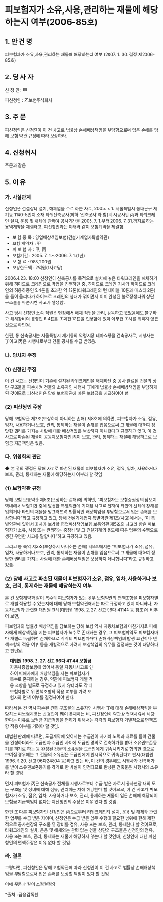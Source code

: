 # 피보험자가 소유,사용,관리하는 재물에 해당하는지 여부(2006-85호)

## 1. 안 건 명  
피보험자가 소유,사용,관리하는 재물에 해당하는지 여부
             (2007. 1. 30. 결정 제2006-85호) 

## 2. 당 사 자

신 청 인 : 甲
     
피신청인 : 乙보험주식회사

## 3. 주    문
   
피신청인은 신청인이 이 건 사고로 법률상 손해배상책임을 부담함으로써 입은 손해를 당해 보험 약관 규정에 따라 보상하라.

## 4. 신청취지

주문과 같음

## 5. 이   유

### 가. 사실관계

신청인은 건설장비 설치, 해체업을 주로 하는 자로, 2005. 7. 1. 서울특별시 동대문구 제기동 1140-5번지 소재 타워신축공사(이하 ‘신축공사’라 함)의 시공사인 丙과 타워크레인 설치, 운용 및 해체에 관하여 공사기간을 2005. 7. 1.부터 2006. 7. 31.까지로 하는 용역계약을 체결하고, 피신청인과는 아래와 같이 보험계약을 체결함.

  - 보 험 종 목 : 영업배상책임보험(건설기계업자특별약관)    
  - 보험 계약자 : 甲
  - 피 보 험 자 : 甲, 丙
  - 보험기간 : 2005. 7. 1.～2006. 7. 1.(1년)
  - 보 험 료 : 983,200원
  - 보상한도액 : 2억원(1사고당)


2006.4.23. 18:00 신청인이 신축공사를 목적으로 설치해 놓은 타워크레인을 해체하기 위해 하이드로 크레인으로 작업을 진행하던 중, 하이드로 크레인 기사가 하이드로 크레인의 허용하중인 5.4톤을 초과한 약 12톤(타워크레인의 턴 테이블 10톤과 매스터 2톤)을 들어 올리다가 하이드로 크레인의 붐대가 꺾이면서 이미 완성된 불로장생타워 상단 구조물을 파손시킨 사고가 발생함.     

사고 당시 신청인 소속 직원은 현장에서 해체 작업을 관리, 감독하고 있었음에도 불구하고 해체장비의 용량인 5.4톤을 초과한 12톤을 인양함에 있어 아무런 조치를 취하지 않은 것으로 확인됨. 

한편, 동 신축공사는 서울특별시 제기동의 약령시장 테마쇼핑몰 건축공사로, 시행사는 丁이고 丙은 시행사로부터 건물 공사를 수급 받았음. 

### 나. 당사자 주장	

### (1) 신청인 주장

이 건 사고는 신청인이 기존에 설치된 타워크레인을 해체하던 중 공사 완료된 건물의 상단 구조물을 파손시켜 건물의 소유자인 시행사 丁에게 법률상 손해배상책임을 부담하게 된 것이므로 피신청인은 당해 보험약관에 따른 보험금을 지급하여야 함

### (2) 피신청인 주장

당해 보험약관 제2조(보상하지 아니하는 손해) 제8호에 의하면, 피보험자가 소유, 점유, 임차, 사용하거나 보호, 관리, 통제하는 재물이 손해를 입음으로써 그 재물에 대하여 정당한 권리를 가지는 사람에 대한 배상책임은 보상하지 아니한다고 규정하고 있고, 이 건 사고로 파손된 재물이 공동피보험자인 丙이 보호, 관리, 통제하는 재물에 해당하므로 보험금 지급책임은 없음.

### 다. 위원회의 판단

◆ 본 건의 쟁점은 당해 사고로 파손된 재물이 피보험자가 소유, 점유, 임차, 사용하거나 보호, 관리, 통제하는 재물에 해당하는지 여부라 할 것임

### (1) 보험약관 규정

당해 보험 보통약관 제5조(보상하는 손해)에 의하면, “피보험자는 보험증권상의 담보지역내에서 보험기간 중에 발생한 특별약관에 기재된 사고로 인하여 타인의 신체에 장해를 입히거나 타인의 재물을 망그러뜨려 법률적인 배상책임을 부담함으로써 입은 손해를 보상합니다”라고 규정하고 있고, 당해 건설기계업자 특별약관 제1조(사고)에서는, “이 특별약관에 있어서 회사가 보상할 영업배상책임보험 보통약관 제5조의 사고라 함은 피보험자가 소유, 사용 또는 관리하는 중장비 및 그 건설기계의 용도에 따른 업무의 수행으로 생긴 우연한 사고를 말합니다”하고 규정하고 있음.

그리고 동 특약 제2조(보상하지 아니하는 손해) 제8호에서는 “피보험자가 소유, 점유, 임차, 사용하거나 보호, 관리, 통제하는 재물이 손해를 입음으로써 그 재물에 대하여 정당한 권리를 가지는 사람에 대한 손해배상책임은 보상하지 아니합니다”라고 규정하고 있음.

### (2) 당해 사고로 파손된 재물이 피보험자가 소유, 점유, 임차, 사용하거나 보호, 관리, 통제하는 재물에 해당하는지 여부

본 건 보험계약과 같이 복수의 피보험자가 있는 경우 보험약관의 면책조항을 피보험자별로 개별 적용할 수 있는지에 대해 당해 보험약관에서는 따로 규정하고 있지 아니하나, 자동차보험과 관련한 대법원 판례(대법원 1998. 2. 27. 선고 96다 41144 등 참조)에 비추어 보면,

피보험자의 법률상 배상책임을 담보하는 당해 보험 역시 자동차보험과 마찬가지로 피해자에게 배상책임을 지는 피보험자가 복수로 존재하는 경우, 그 피보험이익도 피보험자마다 개별로 독립하여 존재하므로 각각의 피보험자마다 손해배상책임의 발생 요건이나 면책조항의 적용 여부 등을 개별적으로 가려서 보상책임의 유무를 결정하는 것이 타당하다고 판단됨.

&nbsp;&nbsp;&nbsp;&nbsp;**대법원 1998. 2. 27. 선고 96다 41144 보험금**<br>
&nbsp;&nbsp;&nbsp;&nbsp;자동차종합보험에 있어서 동일 자동차사고로 인<br>&nbsp;&nbsp;&nbsp;&nbsp;하여 피해자에게 배상책임을 지는 피보험자가<br>&nbsp;&nbsp;&nbsp;&nbsp;복수로 존재하는 경우, 약관에 피보험자 개별 적<br>&nbsp;&nbsp;&nbsp;&nbsp;용 조항을 별도로 규정하고 있지 않더라도 각 피<br>&nbsp;&nbsp;&nbsp;&nbsp;보험자별로 위 면책조항의 적용 여부를 가려 보<br>&nbsp;&nbsp;&nbsp;&nbsp;험자의 면책 여부를 결정하여야 한다.

따라서 본 건 역시 파손된 건축 구조물의 소유자인 시행사 丁에 대해 손해배상책임을 부담하는 피보험자로는 신청인외 丙이 존재하는 바, 피신청인이 약관상 면책사유에 해당한다는 이유로 보험금 지급책임을 면하기 위해서는 각각의 피보험자 개별적으로 면책조항 적용 여부를 가려야 할 것임.

대법원 판례에 따르면, 도급계약에 있어서는 수급인이 자기의 노력과 재료를 들여 건물을 완성하더라도 도급인과 수급인 사이에 도급인 명의로 건축허가를 받아 소유권보존등기를 하기로 하는 등 완성된 건물의 소유권을 도급인에게 귀속시키기로 합의한 것으로 보여질 경우에는 그 건물의 소유권은 도급인에게 원시적으로 귀속된다고 판시(대법원 1996. 9.20. 선고 96다24804 등)하고 있는 바, 이 건의 경우에도 시행사가 건축허가를 받아 소유권보존등기를 하기로 한 사실이 인정되므로 완성된 건축물은 시행사의 소유라 할 것임

먼저 피보험자 丙은 신축공사 전체를 시행사로부터 수급 받은 자로서 공사현장 내의 모든 구조물 및 장비에 대해 점유, 관리하는 자에 해당한다 할 것이므로, 이 건 사고가 피보험자가 소유, 점유, 임차, 사용하거나 보호, 관리, 통제하는 재물이 입은 손해에 해당되어 보험금 지급책임이 없다는 피신청인의 주장은 이유 있다 할 것임.

한편 또 다른 피보험자인 신청인은 丙으로부터 타워크레인의 설치, 운용 및 해체와 관련한 업무를 수급 받은 자이며, 신청인은 수급 받은 업무 수행에 필요한 범위에 한해 제한적으로 공사현장의 구조물 및 장비를 점유, 사용 또는 보호, 관리, 통제한다 할 것이므로, 타워크레인의 설치, 운용 및 해체와는 관련 없는 건물 상단의 구조물은 신청인의 점유, 사용 또는 보호, 관리, 통제하는 재물에 해당하지 않는다 할 것인바, 신청인에 대한 피신청인의 면책주장은 이유 없다 할 것임.

### 라. 결론

그렇다면, 피신청인은 당해 보험약관에 따라 신청인이 이 건 사고로 법률상 손해배상책임을 부담함으로써 입은 손해를 보상할 책임이 있다 할 것임

이에 주문과 같이 조정결정함

*출처 : 금융감독원